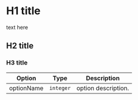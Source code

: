 # H1 title

text here

## H2 title

### H3 title

Option         | Type      | Description
-------------- | --------- | -----------
optionName     | `integer` | option description.

